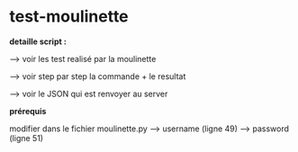 # test-moulinette

**detaille script :**

--> voir les test realisé par la moulinette

--> voir step par step la commande + le resultat

--> voir le JSON qui est renvoyer au server

**prérequis**

modifier dans le fichier moulinette.py
--> username (ligne 49)
--> password (ligne 51)




